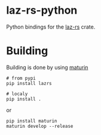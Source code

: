 # laz-rs-python

Python bindings for the [laz-rs](https://crates.io/crates/laz) crate.


# Building

Building is done by using [maturin](https://github.com/PyO3/maturin)

```console
# from pypi
pip install lazrs

# localy
pip install .
```

or

```console
pip install maturin
maturin develop --release
```